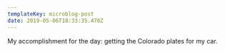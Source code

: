 ```yaml
---
templateKey: microblog-post
date: 2019-05-06T18:33:35.470Z
---
```


My accomplishment for the day: getting the Colorado plates for my car.
